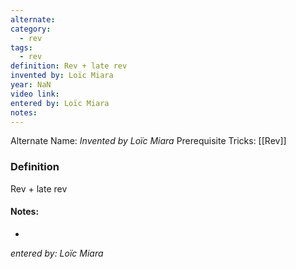 ```yaml
---
alternate: 
category:
  - rev
tags:
  - rev
definition: Rev + late rev
invented by: Loïc Miara
year: NaN
video link: 
entered by: Loïc Miara
notes: 
---
```

Alternate Name: 
*Invented by Loïc Miara*
Prerequisite Tricks: [[Rev]]

### Definition
Rev + late rev


#### Notes:
- 
*entered by: Loïc Miara*
